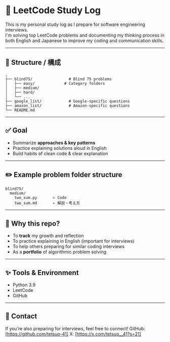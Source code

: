 # 📘 LeetCode Study Log

This is my personal study log as I prepare for software engineering interviews.  
I'm solving top LeetCode problems and documenting my thinking process in both English and Japanese to improve my coding and communication skills.

---

## 📝 Structure / 構成

```
.
├── blind75/                # Blind 75 problems
│   ├── easy/             # Category folders
│   ├── medium/
│   ├── hard/
│   └── ...
├── google_list/            # Google-specific questions
├── amazon_list/            # Amazon-specific questions
└── README.md       
```

---

## ✅ Goal

- Summarize **approaches & key patterns**
- Practice explaining solutions aloud in English
- Build habits of clean code & clear explanation

---

## ✏️ Example problem folder structure

```
blind75/
  medium/
    two_sum.py       ← Code
    two_sum.md       ← 解説・考え方
```

---

## 📌 Why this repo?

- To **track** my growth and reflection
- To practice explaining in English (important for interviews)
- To help others preparing for similar coding interviews
- As a **portfolio** of algorithmic problem solving

---

## ✨ Tools & Environment

- Python 3.9
- LeetCode
- GitHub

---

## 🙌 Contact

If you’re also preparing for interviews, feel free to connect!
GitHub: [https://github.com/tetsuo-41]
X: [https://x.com/tetsuo__41?s=21]

